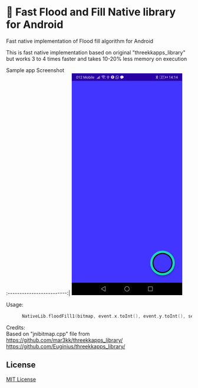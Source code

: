 # 🎨 Fast Flood and Fill Native library for Android
Fast native implementation of Flood fill algorithm for Android

This is fast native implementation based on original "threekkapps_library" but works 3 to 4 times faster and takes 10-20% less memory on execution

   Sample app Screenshot     
:-------------------------:|
![](https://github.com/Euginius/Eugene_FloodFillNative_fast/blob/main/screenshot.png)

Usage:
```kotlin
      NativeLib.floodFill1(bitmap, event.x.toInt(), event.y.toInt(), selectedColor,tolerance)
```

	 

Credits:
</br>
Based on "jnibitmap.cpp" file from 
<a href="https://github.com/mar3kk/threekkapps_library/">https://github.com/mar3kk/threekkapps_library/</a>
</br>
<a href="https://github.com/Euginius/threekkapps_library/">https://github.com/Euginius/threekkapps_library/</a>

## License
<a href="https://github.com/Euginius/Eugene_FloodFillNative_fast/blob/main/LICENSE"> MIT License</a>
   

